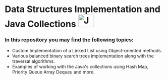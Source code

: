# Data Structures Implementation and Java Collections <img src="https://user-images.githubusercontent.com/16316096/119239060-6c8f4200-bb14-11eb-9eee-0491c9084ed5.png" alt="Java Folder" width="50" height="40">



### In this repository you may find the following topics:
- Custom Implementation of a Linked List using Object-oriented methods.
- Various balanced binary search trees implementation along with the traversal algorithms.
- Examples of working with the Java's collections using Hash Map, Priority Queue Array Dequeu and more. 
